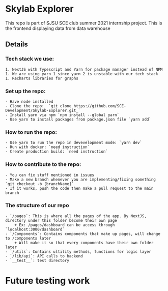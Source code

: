 # Skylab Explorer
This repo is part of SJSU SCE club summer 2021 internship project. This is the frontend displaying data from data warehouse
## Details
### Tech stack we use:
    1. NextJS with Typescript and Yarn for package manager instead of NPM
    1. We are using yarn 1 since yarn 2 is unstable with our tech stack
    1. Recharts libraries for graphs
### Set up the repo:
    - Have node installed
    - Clone the repo:  `git clone https://github.com/SCE-Development/Skylab-Explorer.git_`
    - Install yarn via npm `npm install --global yarn`
    - Use yarn to install packages from package.json file `yarn add`
### How to run the repo:
    - Use yarn to run the repo in devevelopment mode: `yarn dev`
    - Run with docker: `need instruction`
    - Create production build: `need instruction`
### How to contribute to the repo:
    - You can fix stuff mentioned in issues
    - Make a new branch whenever you are implementing/fixing something `git checkout -b [branchName]`
    - If it works, push the code then make a pull request to the main branch
### The structure of our repo
    - `/pages`: This is where all the pages of the app. By NextJS, directory under this folder become their own page
        + Ex: /pages/dashboard can be access through `localhost:3000/dashboard`
    - `/Components`: Contains components that make up pages, will change to /components later
        + Will make it so that every components have their own folder later
    - `/utils`: Contains ultility methods, functions for logic layer
    - `/lib/api`: API calls to backend
    - `__test__`: test directory
    
# Future testing work


